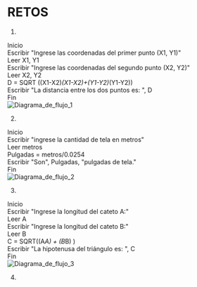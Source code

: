 # RETOS

1. 
Inicio  
Escribir "Ingrese las coordenadas del primer punto (X1, Y1)"  
Leer X1, Y1    
Escribir "Ingrese las coordenadas del segundo punto (X2, Y2)"  
Leer X2, Y2  
D = SQRT ((X1-X2)*(X1-X2)+(Y1-Y2)*(Y1-Y2))  
Escribir "La distancia entre los dos puntos es: ", D  
Fin  
![Diagrama_de_flujo_1](/IMAGENES/Reto%201.png)  

2.   
Inicio     
Escribir "ingrese la cantidad de tela en metros"  
Leer metros   
Pulgadas = metros/0.0254  
Escribir "Son", Pulgadas, "pulgadas de tela."  
Fin  
![Diagrama_de_flujo_2](/IMAGENES/Reto%202.png)  

3.   
Inicio  
Escribir "Ingrese la longitud del cateto A:"  
Leer A  
Escribir "Ingrese la longitud del cateto B:"  
Leer B  
C = SQRT((A*A) + (B*B) )  
Escribir "La hipotenusa del triángulo es: ", C  
Fin  
![Diagrama_de_flujo_3](/IMAGENES/Reto%203.jpg)  

4.   
